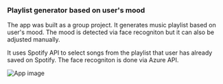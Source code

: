 ### Playlist generator based on user's mood

The app was built as a group project. It generates music playlist based on user's mood. The mood is detected via face recogniton but it can also be adjusted manually.

It uses Spotify API to select songs from the playlist that user has already saved on Spotify. The face recogniton is done via Azure API.

![App image](final_project_react_music_app/frontend/src/Images/app.jpeg)
